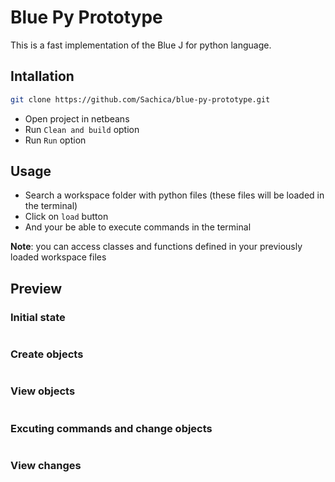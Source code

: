 # Blue Py Prototype

This is a fast implementation of the Blue J for python language.

## Intallation

```bash
git clone https://github.com/Sachica/blue-py-prototype.git
```

- Open project in netbeans
- Run ```Clean and build``` option
- Run ```Run``` option

## Usage

- Search a workspace folder with python files (these files will be loaded in the terminal)
- Click on ```load``` button
- And your be able to execute commands in the terminal

<strong>Note</strong>: you can access classes and functions defined in your previously loaded workspace files

## Preview

### Initial state
<img src="">

### Create objects
<img src="">

### View objects
<img src="">

### Excuting commands and change objects
<img src="">

### View changes
<img src="">